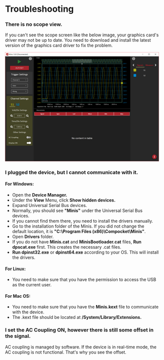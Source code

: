 # Troubleshooting

### There is no scope view.

If you can't see the scope screen like the below image, your graphics card's driver may not be up to date. You need to download and install the latest version of the graphics card driver to fix the problem. 

![](../.gitbook/assets/image%20%284%29.png)

### I plugged the device, but I cannot communicate with it.

#### For Windows:

* Open the **Device Manager.**
* Under the **View** Menu, click **Show hidden devices.**
* Expand Universal Serial Bus devices.
* Normally, you should see **"Minis"** under the Universal Serial Bus devices.
* If you cannot find them there, you need to install the drivers manually.
* Go to the installation folder of the Minis. If you did not change the default location, it is **"C:\Program Files \(x86\)\Compocket\Minis"**. 
* Open **Drivers** folder.
* If you do not have **Minis.cat** and **MinisBootloader.cat** files, **Run dpscat.exe** first. This creates the necessary .cat files.
* **Run dpinst32.exe** or **dpinst64.exe** according to your OS. This will install the drivers.

#### **For Linux:**

* You need to make sure that you have the permission to access the USB as the current user.

#### For Mac OS:

* You need to make sure that you have the **Minis.kext** file to communicate with the device.
* The .kext file should be located at **/System/Library/Extensions.** 

### I set the AC Coupling ON, however there is still some offset in the signal.

AC coupling is managed by software. If the device is in real-time mode, the AC coupling is not functional. That's why you see the offset. 



